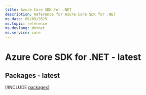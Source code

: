 ```yaml
---
title: Azure Core SDK for .NET
description: Reference for Azure Core SDK for .NET
ms.date: 06/09/2025
ms.topic: reference
ms.devlang: dotnet
ms.service: core
---
```

# Azure Core SDK for .NET - latest
## Packages - latest
[!INCLUDE [packages](core-index.md)]